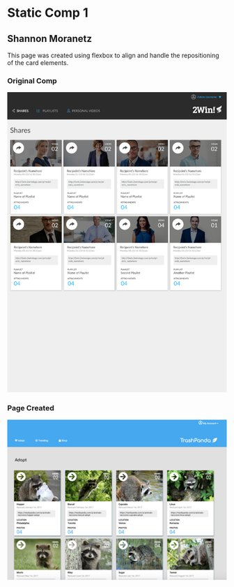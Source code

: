 # Static Comp 1
## Shannon Moranetz

This page was created using flexbox to align and handle the repositioning of the card elements. 

### Original Comp

![Original Comp](/images/screen2.jpg "Original Comp")

### Page Created 

![Page Created](/images/screen1.png "Page Created")
